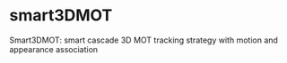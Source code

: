 # smart3DMOT
Smart3DMOT: smart cascade 3D MOT tracking strategy with motion and appearance association
